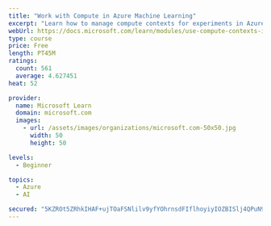 ```yaml
---
title: "Work with Compute in Azure Machine Learning"
excerpt: "Learn how to manage compute contexts for experiments in Azure Machine Learning."
webUrl: https://docs.microsoft.com/learn/modules/use-compute-contexts-in-aml/
type: course
price: Free
length: PT45M
ratings:
  count: 561
  average: 4.627451
heat: 52

provider:
  name: Microsoft Learn
  domain: microsoft.com
  images:
    - url: /assets/images/organizations/microsoft.com-50x50.jpg
      width: 50
      height: 50

levels:
  - Beginner

topics:
  - Azure
  - AI

secured: "5KZROt5ZRhkIHAF+ujTOaFSNlilv9yfYOhrnsdFIflhoyiyIOZBISlj4QPuN9Lh9We+x7BGwa+hBWi86rks/QRN+AF/vtoDBw8QsEzYJalYBJBiE9V2HG0gkinGmrYjAmhgs6Lik32xjszQ+C0GERumYiWYh+7pRrwlr33YNRcbv6aS44pVWs76GCHe7dsLECSu5xmPW+r8s+/CfRpcgSxdLAubQMHn9l1CZSX1JGi1ZQuFT98lsGwQFdgLNY6dfuOEtz0QU7tctcbKlrNzknkV0A2NTkH4rgnLl8WgcmmbBQkkv+OKb//+OLO9uEZGL6qQq6OxYBHWMKT1MZ6SGR72DFNHAgS6RxNbzMBXehllYFEoyQxvkxqbnjrnegR1p0nujXaqMnckrW5KOc7v7nMB1EhhCSuonXap8n8GXLWU=;9rU0WIYWD9H/1SVjuwcNWQ=="
---
```


